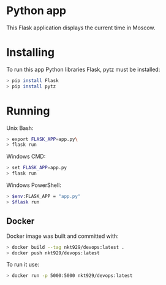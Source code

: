 # Python app

This Flask application displays the current time in Moscow. 

# Installing

To run this app Python libraries Flask, pytz must be installed:
```bash
> pip install Flask
> pip install pytz
```
# Running

Unix Bash:
```bash
> export FLASK_APP=app.py\
> flask run
```
Windows CMD:
```bash
> set FLASK_APP=app.py 
> flask run
```
Windows PowerShell:
```bash
> $env:FLASK_APP = "app.py"
> $flask run
```

## Docker
Docker image was built and committed with:
```bash
> docker build --tag nkt929/devops:latest .
> docker push nkt929/devops:latest         
```

To run it use:
```bash
> docker run -p 5000:5000 nkt929/devops:latest
```   
